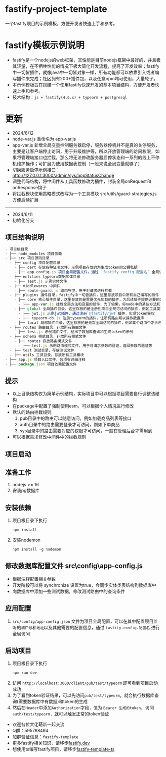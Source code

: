 # fastify-project-template
一个fastify项目的示例模板，方便开发者快速上手和参考。

# fastify模板示例说明
- fastify是一个nodejs的web框架，其性能是目前nodejs框架中最好的，并且极其轻量，在不牺牲性能的情况下极大简化开发流程，提高了开发效率；fastify中一切皆插件，就像java中一切皆对象一样，所有功能都可以依靠引入或者编写插件来完成；社区拥有200+插件包，以及任意npm均可使用，大量轮子。
- 本示例模板旨在搭建一个使用fastify快速开发的基本项目结构，方便开发者快速上手和参考。
- 技术结构：`js + fastify(4.6.x) + typeorm + postgresql`

# 更新

- 2024/6/12
- node-var.js 重命名为 app-var.js
- app-var.js 新增全局变量控制服务器启停，服务器停机并不是真的关停服务，主要是让客户端停止访问，用于升级维护等，所以开放管理端的访问权限，如果将管理端接口也拦截，那么将无法修改服务器启停状态和一系列的线上不停机维护操作；可扩展为使用数据表控制（一般来说全局变量就够了）
- 切换服务启停示例接口：http://127.0.0.1:3000/admin/sys/appStatusChange
- 调整代码结构，将中间件从工具函数修改为插件，封装全局onRequest和onResponse钩子
- 将拦截模块使用策略模式改写为一个工具模块 src/utils/guard-strategies.js 方便后续扩展

- ---------------------------------------------------------------------------

- 2024/6/11
- 初始化分支

## 项目结构说明
```js
- 项目根目录
- ├── node_modules 项目依赖
- ├── src 项目源码目录
  - ├── config 项目配置目录
    - ├── cert 存放各种证书文件，示例项目存放的为生成token的公钥私钥
    - ├── app-config.js 项目全局配置文件，通过 `fastify.config.配置名` 全局访问，默认配置了端口号和监听地址等
  - ├── entities typeorm数据实体目录
    - ├── Test.js 示例实体文件
  - ├── middlewares 中间件
    - ├── route-guard.js 路由守卫，用于对请求进行拦截
  - ├── plugins 插件目录，fastify中一切皆插件，这里存放项目中所有自己编写的插件
    - ├── core 核心插件目录，这里存放的是需要优先加载的插件，为后续插件提供必要的方法配置等
      - ├── app-var.js 挂载全局方法和变量的插件，为了偷懒，将node中的某些方法和变量挂载了上去，通过fastify就可以直接全局访问，如果不需要，每个文件单独导入node模块是一样的，全局配置也是在这里挂载
    - ├── global 全局插件目录，这里存放的是注册到项目全局可访问的插件，例如工具类插件
      - ├── jwt.js 示例jwt插件，通过注册`@fastify/jwt`插件，实现token鉴权
      - ├── typeorm-db.js 注册typeorm的插件，让所有路由可以操作数据库
    - ├── local 局部插件目录，这里存放的是无需全局访问的插件，例如某个路由中才会用到的插件，只需在用到的时候单独注册即可
  - ├── routes 路由目录，存放所有路由文件
    - ├── test.js 示例路由文件，给出了数据库查询和生成token的示例
  - ├── schema 模式目录，存放所有模式文件
    - ├── routes 存放路由模式文件
      - ├── test.js 示例路由模式文件，用于对请求参数的验证，返回参数的验证等
  - ├── test 测试目录，存放测试文件
  - ├── utils 工具目录，存放所有工具模块
- ├── app.js 项目入口文件，各项有详细注释
- ├── package.json 项目依赖配置文件
```

## 提示
- 以上目录结构仅为简单示例结构，实际项目中可以根据项目需要自行调整该结构
- 在package中配置了强制使用esm，可以根据个人情况进行修改
- 默认的路由拦截规则
  1. pub目录中的路由可以随意访问，例如加载商品列表等接口
  2. auth目录中的路由需要登录才可访问，例如下单商品
  3. sys目录中的路由需要对应的权限才可访问，一般在管理后台才需用到
- 可以根据需求修改中间件中的拦截规则

## 项目启动
## 准备工作
1. nodejs >= 16
2. 安装pg数据库

## 安装依赖
1. 项目根目录下执行
    ```js
    npm install
    ```

2. 安装nodemon
    ```js
    npm install -g nodemon
    ```

## 修改数据库配置文件 src\config\app-config.js
- 根据注释配置相关参数
- 开发阶段可以将 synchronize 设置为true，会同步实体类表结构到数据库中
- 向数据库中添加一些测试数据，修改测试路由中的查询条件

## 应用配置
1. `src/config/app-config.json` 文件为项目全局配置，可以在其中配置项目监听的`端口号`和`地址`以及其他需要的配置信息，通过 `fastify.config.配置名` 进行全局访问

## 启动项目
1. 项目根目录下执行
    ```js
    npm run dev
    ```
2. 访问 `http://localhost:3000/client/pub/test/typeorm` 即可看到项目启动成功
3. 为了看到token验证结果，可以先访问`pub/test/typeorm`，就会执行数据库查询(需要数据库中有数据)和token的生成
4. 然后在`Header`中添加`Authorization`字段，值为 `Bearer 生成的token`，访问`auth/test/typeorm`，就可以触发正常的token验证

- 欢迎各位大佬萌新一起交流
- Q群：595788494
- 加群验证信息：`fastify-template`
- 更多fastify相关知识，请移步[fastify.dev](https://fastify.dev/docs/latest/Guides/Getting-Started/)
- 想使用ts编写fastify项目，请移步[fastify-template-ts](https://git.seepine.com/seepine/fastify-template-ts)
